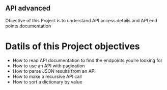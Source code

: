 ## API advanced 
Objective of this Project is to understand API access details and API end points documentation
# Datils of this Project objectives  
* How to read API documentation to find the endpoints you’re looking for
* How to use an API with pagination
* How to parse JSON results from an API
* How to make a recursive API call
* How to sort a dictionary by value
